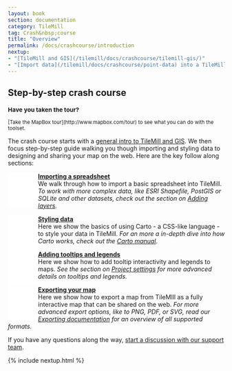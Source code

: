 ```yaml
---
layout: book
section: documentation
category: TileMill
tag: Crash&nbsp;course
title: "Overview"
permalink: /docs/crashcourse/introduction
nextup:
- "[TileMill and GIS](/tilemill/docs/crashcourse/tilemill-gis/)"
- "[Import data](/tilemill/docs/crashcourse/point-data) into a TileMill project."
---
```


<style type='text/css'>

.summary p {
  }

.summary .icon { 
  width: 60px;
  height: 60px;
  display: block;
  float: left;
  padding: 10px 10px 10px 0;
  }

#icon1 { background: white url('/tilemill/assets/pages/docs-intro.png') 0px 13px no-repeat;}
#icon2 { background: white url('/tilemill/assets/pages/docs-intro.png') -166px 13px no-repeat;}
#icon3 { background: white url('/tilemill/assets/pages/docs-intro.png') -336px 13px no-repeat;}
#icon4 { background: white url('/tilemill/assets/pages/docs-intro.png') -507px 13px no-repeat;}

</style>


## Step-by-step crash course

<small class='note' markdown='1'>
<h3>Have you taken the tour?</h3>
[Take the MapBox tour](http://www.mapbox.com/tour) to see what you can do with the toolset.
</small>

The crash course starts with a [general intro to TileMill and GIS](/tilemill/docs/crashcourse/tilemill-gis). We then focus step-by-step guide walking you though importing and styling data to designing and sharing your map on the web. Here are the key follow along sections: 


<div class='summary'>
	
  <p><span class='icon' id='icon1'> </span><strong><a href='/tilemill/docs/crashcourse/point-data'>Importing a spreadsheet</a></strong><br /> We walk through how to import a basic spreadsheet into TileMill. <em>To work with more complex data, like ESRI Shapefile, PostGIS or SQLite and other datasets, check out the section on <a href="/tilemill/docs/manual/adding-layers/">Adding layers</a>.</em></p> 

  <p><span class='icon' id='icon2'> </span><strong><a href='/tilemill/docs/crashcourse/styling'>Styling data</a></strong><br /> Here we show the basics of using Carto - a CSS-like language - to style your data in TileMill. <em>For an more a in-depth dive into how Carto works, check out the <a href="/tilemill/docs/manual/carto">Carto manual</a></em>.</p> 

  <p><span class='icon' id='icon3'> </span><strong><a href='/tilemill/docs/crashcourse/tooltips'>Adding tooltips and legends</a></strong><br /> Here we show how to add tooltip interactivity and legends to maps. <em>See the section on <a href="/tilemill/docs/manual/project-settings">Project settings</a> for more advanced details on tooltips and legends.</em> </p> 

  <p><span class='icon' id='icon4'> </span><strong><a href='/tilemill/docs/crashcourse/exporting/'>Exporting your map</a></strong><br /> Here we show how to export a map from TileMIll as a fully interactive map that can be shared on the web. <em>For more advanced export options, like to PNG, PDF, or SVG, read our <a href="/tilemill/docs/manual/exporting/">Exporting documentation</a> for an overview of all supported formats.</em></p> 

</div>

If you have any questions along the way, [start a discussion with our support team](http://support.mapbox.com).

{% include nextup.html %}
